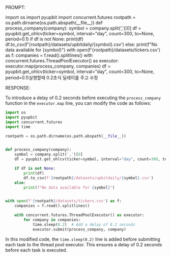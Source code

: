 PROMPT:

import os import pyupbit import concurrent.futures rootpath = os.path.dirname(os.path.abspath(\_\_file\_\_)) def process\_company(company): symbol = company.split(',')\[0\] df = pyupbit.get\_ohlcv(ticker=symbol, interval="day", count=300, to=None, period=0.1) if df is not None: print(df) df.to\_csv(f'{rootpath}/datasets/upbitdaily/{symbol}.csv') else: print(f"No data available for {symbol}") with open(f'{rootpath}/datasets/tickers.csv') as f: companies = f.read().splitlines() with concurrent.futures.ThreadPoolExecutor() as executor: executor.map(process\_company, companies) df = pyupbit.get\_ohlcv(ticker=symbol, interval="day", count=300, to=None, period=0.1)실행할때 0.2초식 딜레이를 주고 수정

RESPONSE:

To introduce a delay of 0.2 seconds before executing the `process_company` function in the `executor.map` line, you can modify the code as follows:

```python
import os
import pyupbit
import concurrent.futures
import time

rootpath = os.path.dirname(os.path.abspath(__file__))


def process_company(company):
    symbol = company.split(',')[0]
    df = pyupbit.get_ohlcv(ticker=symbol, interval="day", count=300, to=None, period=0.1)

    if df is not None:
        print(df)
        df.to_csv(f'{rootpath}/datasets/upbitdaily/{symbol}.csv')
    else:
        print(f"No data available for {symbol}")


with open(f'{rootpath}/datasets/tickers.csv') as f:
    companies = f.read().splitlines()

    with concurrent.futures.ThreadPoolExecutor() as executor:
        for company in companies:
            time.sleep(0.2)  # Add a delay of 0.2 seconds
            executor.submit(process_company, company)
```

In this modified code, the `time.sleep(0.2)` line is added before submitting each task to the thread pool executor. This ensures a delay of 0.2 seconds before each task is executed.